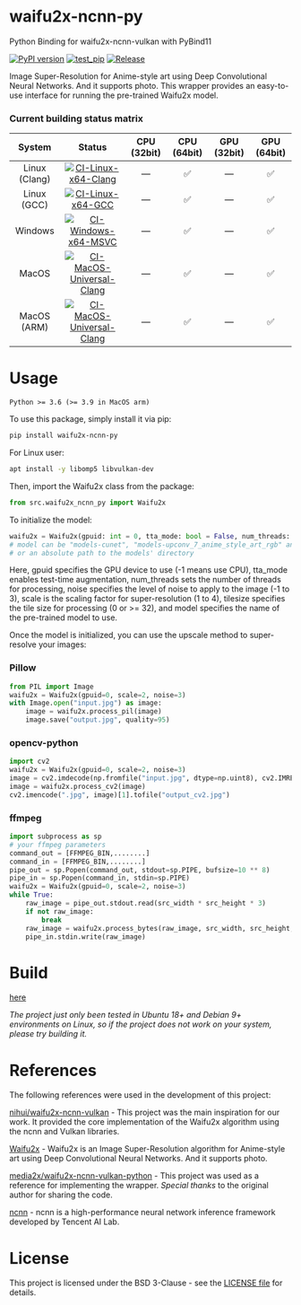 # waifu2x-ncnn-py
Python Binding for waifu2x-ncnn-vulkan with PyBind11

[![PyPI version](https://badge.fury.io/py/waifu2x-ncnn-py.svg?123456)](https://badge.fury.io/py/waifu2x-ncnn-py?123456) [![test_pip](https://github.com/Tohrusky/waifu2x-ncnn-py/actions/workflows/test_pip.yml/badge.svg)](https://github.com/Tohrusky/waifu2x-ncnn-py/actions/workflows/test_pip.yml) [![Release](https://github.com/Tohrusky/waifu2x-ncnn-py/actions/workflows/Release.yml/badge.svg)](https://github.com/Tohrusky/waifu2x-ncnn-py/actions/workflows/Release.yml)

Image Super-Resolution for Anime-style art using Deep Convolutional Neural Networks. And it supports photo. This wrapper provides an easy-to-use interface for running the pre-trained Waifu2x model.

### Current building status matrix
| System        | Status                                                                                                                                                                                                                              | CPU (32bit)  |  CPU (64bit)       | GPU (32bit)  | GPU (64bit)        |
|:-------------:|:-----------------------------------------------------------------------------------------------------------------------------------------------------------------------------------------------------------------------------------:|:------------:|:------------------:|:------------:|:------------------:|
| Linux (Clang) | [![CI-Linux-x64-Clang](https://github.com/Tohrusky/waifu2x-ncnn-py/actions/workflows/CI-Linux-x64-Clang.yml/badge.svg)](https://github.com/Tohrusky/waifu2x-ncnn-py/actions/workflows/CI-Linux-x64-Clang.yml)                   | —            | :white_check_mark: | —            | :white_check_mark: |
| Linux (GCC)   | [![CI-Linux-x64-GCC](https://github.com/Tohrusky/waifu2x-ncnn-py/actions/workflows/CI-Linux-x64-GCC.yml/badge.svg)](https://github.com/Tohrusky/waifu2x-ncnn-py/actions/workflows/CI-Linux-x64-GCC.yml)                         | —            | :white_check_mark: | —            | :white_check_mark: |
| Windows       | [![CI-Windows-x64-MSVC](https://github.com/Tohrusky/waifu2x-ncnn-py/actions/workflows/CI-Windows-x64-MSVC.yml/badge.svg)](https://github.com/Tohrusky/waifu2x-ncnn-py/actions/workflows/CI-Windows-x64-MSVC.yml)                | —            | :white_check_mark: | —            | :white_check_mark: |
| MacOS         | [![CI-MacOS-Universal-Clang](https://github.com/Tohrusky/waifu2x-ncnn-py/actions/workflows/CI-MacOS-Universal-Clang.yml/badge.svg)](https://github.com/Tohrusky/waifu2x-ncnn-py/actions/workflows/CI-MacOS-Universal-Clang.yml) | —            | :white_check_mark: | —            | :white_check_mark: |
| MacOS (ARM)   | [![CI-MacOS-Universal-Clang](https://github.com/Tohrusky/waifu2x-ncnn-py/actions/workflows/CI-MacOS-Universal-Clang.yml/badge.svg)](https://github.com/Tohrusky/waifu2x-ncnn-py/actions/workflows/CI-MacOS-Universal-Clang.yml) | —            | :white_check_mark: | —            | :white_check_mark: |




# Usage
```Python >= 3.6 (>= 3.9 in MacOS arm)```

To use this package, simply install it via pip:
```sh
pip install waifu2x-ncnn-py
```
For Linux user:
```sh
apt install -y libomp5 libvulkan-dev
```
Then, import the Waifu2x class from the package:

```python
from src.waifu2x_ncnn_py import Waifu2x
```
To initialize the model:

```python
waifu2x = Waifu2x(gpuid: int = 0, tta_mode: bool = False, num_threads: int = 1, noise: int = 0, scale: int = 2, tilesize: int = 0, model: str = "models-cunet", **_kwargs)
# model can be "models-cunet", "models-upconv_7_anime_style_art_rgb" and "models-upconv_7_photo"
# or an absolute path to the models' directory
```
Here, gpuid specifies the GPU device to use (-1 means use CPU), tta_mode enables test-time augmentation, num_threads sets the number of threads for processing, noise specifies the level of noise to apply to the image (-1 to 3), scale is the scaling factor for super-resolution (1 to 4), tilesize specifies the tile size for processing (0 or >= 32), and model specifies the name of the pre-trained model to use.

Once the model is initialized, you can use the upscale method to super-resolve your images:

### Pillow
```python
from PIL import Image
waifu2x = Waifu2x(gpuid=0, scale=2, noise=3)
with Image.open("input.jpg") as image:
    image = waifu2x.process_pil(image)
    image.save("output.jpg", quality=95)
```

### opencv-python
```python
import cv2
waifu2x = Waifu2x(gpuid=0, scale=2, noise=3)
image = cv2.imdecode(np.fromfile("input.jpg", dtype=np.uint8), cv2.IMREAD_COLOR)
image = waifu2x.process_cv2(image)
cv2.imencode(".jpg", image)[1].tofile("output_cv2.jpg")
```

### ffmpeg
```python
import subprocess as sp
# your ffmpeg parameters
command_out = [FFMPEG_BIN,........]
command_in = [FFMPEG_BIN,........]
pipe_out = sp.Popen(command_out, stdout=sp.PIPE, bufsize=10 ** 8)
pipe_in = sp.Popen(command_in, stdin=sp.PIPE)
waifu2x = Waifu2x(gpuid=0, scale=2, noise=3)
while True:
    raw_image = pipe_out.stdout.read(src_width * src_height * 3)
    if not raw_image:
        break
    raw_image = waifu2x.process_bytes(raw_image, src_width, src_height, 3)
    pipe_in.stdin.write(raw_image)
```
# Build
[here](https://github.com/Tohrusky/waifu2x-ncnn-py/blob/main/.github/workflows/Release.yml)

*The project just only been tested in Ubuntu 18+ and Debian 9+ environments on Linux, so if the project does not work on your system, please try building it.*


# References
The following references were used in the development of this project:

[nihui/waifu2x-ncnn-vulkan](https://github.com/nihui/waifu2x-ncnn-vulkan) - This project was the main inspiration for our work. It provided the core implementation of the Waifu2x algorithm using the ncnn and Vulkan libraries.

[Waifu2x](https://github.com/nagadomi/waifu2x) - Waifu2x is an Image Super-Resolution algorithm for Anime-style art using Deep Convolutional Neural Networks. And it supports photo.

[media2x/waifu2x-ncnn-vulkan-python](https://github.com/media2x/waifu2x-ncnn-vulkan-python) - This project was used as a reference for implementing the wrapper. *Special thanks* to the original author for sharing the code.

[ncnn](https://github.com/Tencent/ncnn) - ncnn is a high-performance neural network inference framework developed by Tencent AI Lab.

# License
This project is licensed under the BSD 3-Clause - see the [LICENSE file](https://github.com/Tohrusky/realcugan-ncnn-py/blob/main/LICENSE) for details.
